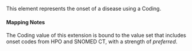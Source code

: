 This element represents the onset of a disease using a Coding.

#### Mapping Notes

The Coding value of this extension is bound to the value set that includes onset codes from HPO and SNOMED CT, with a strength of _preferred_.

